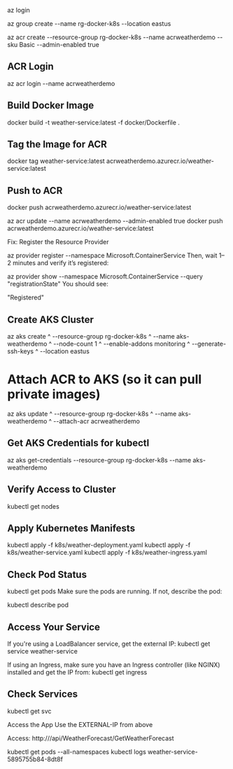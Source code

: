 az login

az group create --name rg-docker-k8s --location eastus


az acr create --resource-group rg-docker-k8s --name acrweatherdemo  --sku Basic --admin-enabled true


## ACR Login
az acr login --name acrweatherdemo

## Build Docker Image

docker build -t weather-service:latest -f docker/Dockerfile .

## Tag the Image for ACR
docker tag weather-service:latest acrweatherdemo.azurecr.io/weather-service:latest

## Push to ACR
docker push acrweatherdemo.azurecr.io/weather-service:latest


az acr update --name acrweatherdemo --admin-enabled true
docker push acrweatherdemo.azurecr.io/weather-service:latest


Fix: Register the Resource Provider
 
az provider register --namespace Microsoft.ContainerService
Then, wait 1–2 minutes and verify it’s registered:
 
az provider show --namespace Microsoft.ContainerService --query "registrationState"
You should see:
 
"Registered"

## Create AKS Cluster
az aks create ^
  --resource-group rg-docker-k8s ^
  --name aks-weatherdemo ^
  --node-count 1 ^
  --enable-addons monitoring ^
  --generate-ssh-keys ^
  --location eastus

# Attach ACR to AKS (so it can pull private images)
az aks update ^
  --resource-group rg-docker-k8s ^
  --name aks-weatherdemo ^
  --attach-acr acrweatherdemo


## Get AKS Credentials for kubectl
az aks get-credentials --resource-group rg-docker-k8s --name aks-weatherdemo


## Verify Access to Cluster
kubectl get nodes

## Apply Kubernetes Manifests
kubectl apply -f k8s/weather-deployment.yaml
kubectl apply -f k8s/weather-service.yaml
kubectl apply -f k8s/weather-ingress.yaml

##  Check Pod Status
kubectl get pods
Make sure the pods are running. If not, describe the pod:

kubectl describe pod <pod-name>


## Access Your Service
If you're using a LoadBalancer service, get the external IP:
kubectl get service weather-service

If using an Ingress, make sure you have an Ingress controller (like NGINX) installed and get the IP from:
kubectl get ingress

## Check Services
kubectl get svc

Access the App
Use the EXTERNAL-IP from above

Access: http://<EXTERNAL-IP>/api/WeatherForecast/GetWeatherForecast


kubectl get pods --all-namespaces
kubectl logs weather-service-5895755b84-8dt8f